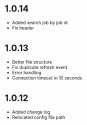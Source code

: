 # 1.0.14
- Added search job by job id
- Fix header

# 1.0.13
- Better file structure
- Fix duplicate refresh event
- Error handling
- Connection timeout in 10 seconds

# 1.0.12

- Added change log
- Relocated config file path